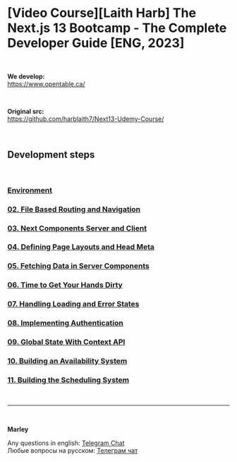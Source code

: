 # [Video Course][Laith Harb] The Next.js 13 Bootcamp - The Complete Developer Guide [ENG, 2023]

<br/>

**We develop:**  
https://www.opentable.ca/

<br/>

**Original src:**  
https://github.com/harblaith7/Next13-Udemy-Course/

<br/>

## Development steps

<br/>

### [Environment](./docs/Environment.md)

### [02. File Based Routing and Navigation](./docs/Chapter02.md)

### [03. Next Components Server and Client](./docs/Chapter03.md)

### [04. Defining Page Layouts and Head Meta](./docs/Chapter04.md)

### [05. Fetching Data in Server Components](./docs/Chapter05.md)

### [06. Time to Get Your Hands Dirty](./docs/Chapter06.md)

### [07. Handling Loading and Error States](./docs/Chapter07.md)

### [08. Implementing Authentication](./docs/Chapter08.md)

### [09. Global State With Context API](./docs/Chapter09.md)

### [10. Building an Availability System](./docs/Chapter10.md)

### [11. Building the Scheduling System](./docs/Chapter11.md)

<br/>

---

<br/>

**Marley**

Any questions in english: <a href="https://jsdev.org/chat/">Telegram Chat</a>  
Любые вопросы на русском: <a href="https://jsdev.ru/chat/">Телеграм чат</a>
